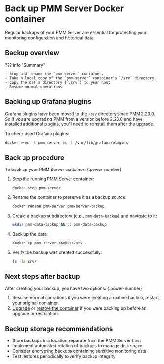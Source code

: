 
# Back up PMM Server Docker container

Regular backups of your PMM Server are essential for protecting your monitoring configuration and historical data.

## Backup overview
??? info "Summary"

    - Stop and rename the `pmm-server` container.
    - Take a local copy of the `pmm-server` container's `/srv` directory.
    - Copy the dat`a directory (`/srv`) to your host
    - Resume normal operations
    

## Backing up Grafana plugins 
Grafana plugins have been moved to the `/srv` directory since PMM 2.23.0. So if you are upgrading PMM from a version before 2.23.0 and have installed additional plugins, you'll need to reinstall them after the upgrade.
    
To check used Grafana plugins:

```sh
docker exec -t pmm-server ls -l /var/lib/grafana/plugins
```

## Back up procedure

To back up your PMM Server container:
{.power-number}

1. Stop the running PMM Server container:

    ```sh
    docker stop pmm-server
    ```

2. Rename the container to preserve it as a backup source:

    ```sh
    docker rename pmm-server pmm-server-backup
    ```

3. Create a backup subdirectory (e.g., `pmm-data-backup`) and navigate to it:

    ```sh
    mkdir pmm-data-backup && cd pmm-data-backup
    ```

4. Back up the data:

    ```sh
    docker cp pmm-server-backup:/srv .
    ```

5. Verify the backup was created successfully:
    ```sh
    ls -la srv/
    ```

## Next steps after backup  

After creating your backup, you have two options:
{.power-number}

1. Resume normal operations if you were creating a routine backup, restart your original container.
2. [Upgrade](../docker/upgrade_container.md) or [restore the container](../docker/restore_container.md) if you were backing up before an upgrade or restoration.

## Backup storage recommendations

- Store backups in a location separate from the PMM Server host
- Implement automated rotation of backups to manage disk space
- Consider encrypting backups containing sensitive monitoring data
- Test restores periodically to verify backup integrity